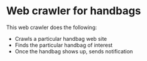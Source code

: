 # Web crawler for handbags
This web crawler does the following:
+ Crawls a particular handbag web site
+ Finds the particular handbag of interest
+ Once the handbag shows up, sends notification
